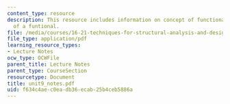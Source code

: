 ```yaml
---
content_type: resource
description: This resource includes information on concept of functional, and extremum
  of a funtional.
file: /media/courses/16-21-techniques-for-structural-analysis-and-design-spring-2005/f634c4aec0eadb36ecab25b4ceb5886a_unit9_notes.pdf
file_type: application/pdf
learning_resource_types:
- Lecture Notes
ocw_type: OCWFile
parent_title: Lecture Notes
parent_type: CourseSection
resourcetype: Document
title: unit9_notes.pdf
uid: f634c4ae-c0ea-db36-ecab-25b4ceb5886a
---
```

